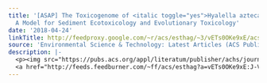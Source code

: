 ```yaml
---
title: '[ASAP] The Toxicogenome of <italic toggle="yes">Hyalella azteca</italic>:
  A Model for Sediment Ecotoxicology and Evolutionary Toxicology'
date: '2018-04-24'
linkTitle: http://feedproxy.google.com/~r/acs/esthag/~3/vETs0OKe9xE/acs.est.8b00837
source: 'Environmental Science & Technology: Latest Articles (ACS Publications)'
description: |-
  <p><img src="https://pubs.acs.org/appl/literatum/publisher/achs/journals/content/esthag/0/esthag.ahead-of-print/acs.est.8b00837/20180424/images/medium/es-2018-00837m_0004.gif" alt="TOC Graphic"/></p><div><cite>Environmental Science & Technology</cite></div><div>DOI: 10.1021/acs.est.8b00837</div><div class="feedflare">
  <a href="http://feeds.feedburner.com/~ff/acs/esthag?a=vETs0OKe9xE:J-VDI3JxzrE:yIl2AUoC8zA"><img src="http://feeds.feedburner.com/~ff/acs/esthag?d=yIl2AUoC8zA" border="0"></img></a>
---
```

